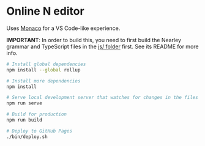 # Online N editor

Uses [Monaco](https://microsoft.github.io/monaco-editor/) for a VS Code-like
experience.

**IMPORTANT**: In order to build this, you need to first build the Nearley
grammar and TypeScript files in the [js/ folder](../js/) first. See its README
for more info.

```sh
# Install global dependencies
npm install --global rollup

# Install more dependencies
npm install

# Serve local development server that watches for changes in the files
npm run serve

# Build for production
npm run build

# Deploy to GitHub Pages
./bin/deploy.sh
```
